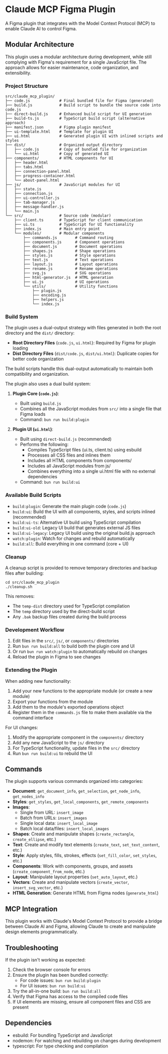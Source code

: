 # Claude MCP Figma Plugin

A Figma plugin that integrates with the Model Context Protocol (MCP) to enable Claude AI to control Figma.

## Modular Architecture

This plugin uses a modular architecture during development, while still complying with Figma's requirement for a single JavaScript file. The approach allows for easier maintenance, code organization, and extensibility.

### Project Structure

```
src/claude_mcp_plugin/
├── code.js             # Final bundled file for Figma (generated)
├── build.js            # Build script to bundle the source code into code.js
├── direct-build.js     # Enhanced build script for UI generation
├── build-ts.js         # TypeScript build script (alternative approach)
├── manifest.json       # Figma plugin manifest
├── ui-template.html    # Template for plugin UI
├── ui.html             # Generated plugin UI with inlined scripts and styles
├── dist/               # Organized output directory
│   ├── code.js         # Copy of bundled file for organization
│   └── ui.html         # Copy of generated UI
├── components/         # HTML components for UI
│   ├── header.html
│   ├── tabs.html
│   ├── connection-panel.html
│   ├── progress-container.html
│   └── about-panel.html
├── js/                 # JavaScript modules for UI
│   ├── state.js
│   ├── connection.js
│   ├── ui-controller.js
│   ├── tab-manager.js
│   ├── message-handler.js
│   └── main.js
└── src/                # Source code (modular)
    ├── client.ts       # TypeScript for client communication
    ├── ui.ts           # TypeScript for UI functionality
    ├── index.js        # Main entry point
    └── modules/        # Modular components
        ├── commands.js        # Command routing
        ├── components.js      # Component operations
        ├── document.js        # Document operations
        ├── shapes.js          # Shape operations
        ├── styles.js          # Style operations
        ├── text.js            # Text operations
        ├── layout.js          # Layout operations
        ├── rename.js          # Rename operations
        ├── svg.js             # SVG operations
        ├── html-generator.js  # HTML generation
        ├── ui.js              # UI operations
        └── utils/             # Utility functions
            ├── plugin.js
            ├── encoding.js
            ├── helpers.js
            └── index.js
```

### Build System

The plugin uses a dual-output strategy with files generated in both the root directory and the `dist/` directory:

- **Root Directory Files** (`code.js`, `ui.html`): Required by Figma for plugin loading
- **Dist Directory Files** (`dist/code.js`, `dist/ui.html`): Duplicate copies for better code organization

The build scripts handle this dual-output automatically to maintain both compatibility and organization.

The plugin also uses a dual build system:

1. **Plugin Core (`code.js`)**: 
   - Built using `build.js`
   - Combines all the JavaScript modules from `src/` into a single file that Figma loads
   - Command: `bun run build:plugin`

2. **Plugin UI (`ui.html`)**: 
   - Built using `direct-build.js` (recommended)
   - Performs the following:
     - Compiles TypeScript files (ui.ts, client.ts) using esbuild
     - Processes all CSS files and inlines them
     - Includes all HTML components from components/
     - Includes all JavaScript modules from js/
     - Combines everything into a single ui.html file with no external dependencies
   - Command: `bun run build:ui`

### Available Build Scripts

- `build:plugin`: Generate the main plugin code (`code.js`)
- `build:ui`: Build the UI with all components, styles, and scripts inlined (recommended)
- `build:ui-ts`: Alternative UI build using TypeScript compilation
- `build:ui-old`: Legacy UI build that generates external JS files
- `build:ui-legacy`: Legacy UI build using the original build.js approach
- `watch:plugin`: Watch for changes and rebuild automatically
- `build:all`: Build everything in one command (core + UI)

### Cleanup

A cleanup script is provided to remove temporary directories and backup files after building:

```
cd src/claude_mcp_plugin
./cleanup.sh
```

This removes:
- The `temp-dist` directory used for TypeScript compilation
- The `temp` directory used by the direct-build script
- Any `.bak` backup files created during the build process

### Development Workflow

1. Edit files in the `src/`, `js/`, or `components/` directories
2. Run `bun run build:all` to build both the plugin core and UI
3. Or run `bun run watch:plugin` to automatically rebuild on changes
4. Reload the plugin in Figma to see changes

### Extending the Plugin

When adding new functionality:

1. Add your new functions to the appropriate module (or create a new module)
2. Export your functions from the module
3. Add them to the module's exported operations object
4. Register them in the `commands.js` file to make them available via the command interface

For UI changes:
1. Modify the appropriate component in the `components/` directory
2. Add any new JavaScript to the `js/` directory
3. For TypeScript functionality, update files in the `src/` directory
4. Run `bun run build:ui` to rebuild the UI

## Commands

The plugin supports various commands organized into categories:

- **Document**: `get_document_info`, `get_selection`, `get_node_info`, `get_nodes_info`
- **Styles**: `get_styles`, `get_local_components`, `get_remote_components`
- **Images**: 
  - Single from URL: `insert_image`
  - Batch from URLs: `insert_images`
  - Single local data: `insert_local_image`
  - Batch local data/files: `insert_local_images`
- **Shapes**: Create and manipulate shapes (`create_rectangle`, `create_ellipse`, etc.)
- **Text**: Create and modify text elements (`create_text`, `set_text_content`, etc.)
- **Style**: Apply styles, fills, strokes, effects (`set_fill_color`, `set_styles`, etc.)
- **Components**: Work with components, groups, and assets (`create_component_from_node`, etc.)
- **Layout**: Manipulate layout properties (`set_auto_layout`, etc.)
- **Vectors**: Create and manipulate vectors (`create_vector`, `insert_svg_vector`, etc.)
- **HTML Generation**: Generate HTML from Figma nodes (`generate_html`)

## MCP Integration

This plugin works with Claude's Model Context Protocol to provide a bridge between Claude AI and Figma, allowing Claude to create and manipulate design elements programmatically.

## Troubleshooting

If the plugin isn't working as expected:

1. Check the browser console for errors
2. Ensure the plugin has been bundled correctly:
   - For code issues: `bun run build:plugin`
   - For UI issues: `bun run build:ui`
3. Try the all-in-one build: `bun run build:all`
4. Verify that Figma has access to the compiled code files
5. If UI elements are missing, ensure all component files and CSS are present

## Dependencies

- esbuild: For bundling TypeScript and JavaScript
- nodemon: For watching and rebuilding on changes during development
- typescript: For type checking and compilation
